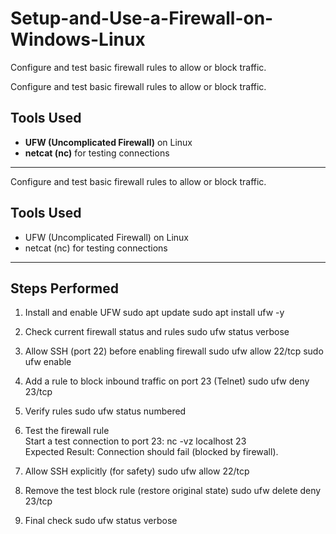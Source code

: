 # Setup-and-Use-a-Firewall-on-Windows-Linux
Configure and test basic firewall rules to allow or block traffic.

Configure and test basic firewall rules to allow or block traffic.

## Tools Used
- **UFW (Uncomplicated Firewall)** on Linux
- **netcat (nc)** for testing connections

---

Configure and test basic firewall rules to allow or block traffic.

## Tools Used
- UFW (Uncomplicated Firewall) on Linux
- netcat (nc) for testing connections

---

## Steps Performed

1. Install and enable UFW
   sudo apt update
   sudo apt install ufw -y

2. Check current firewall status and rules
   sudo ufw status verbose

3. Allow SSH (port 22) before enabling firewall
   sudo ufw allow 22/tcp
   sudo ufw enable

4. Add a rule to block inbound traffic on port 23 (Telnet)
   sudo ufw deny 23/tcp

5. Verify rules
   sudo ufw status numbered

6. Test the firewall rule  
   Start a test connection to port 23:
   nc -vz localhost 23  
   Expected Result: Connection should fail (blocked by firewall).

7. Allow SSH explicitly (for safety)
   sudo ufw allow 22/tcp

8. Remove the test block rule (restore original state)
   sudo ufw delete deny 23/tcp

9. Final check
   sudo ufw status verbose
